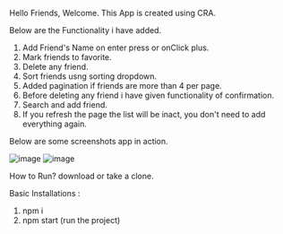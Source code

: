 Hello Friends, Welcome.
This App is created using CRA.

Below are the Functionality i have added.

1) Add Friend's Name on enter press or onClick plus.
2) Mark friends to favorite.
3) Delete any friend.
4) Sort friends usng sorting dropdown.
5) Added pagination if friends are more than 4 per page.
6) Before deleting any friend i have given functionality of confirmation.
7) Search and add friend.
8) If you refresh the page the list will be inact, you don't need to add everything again.

Below are some screenshots app in action.

![image](https://user-images.githubusercontent.com/39944703/103691566-5eed7b80-4fbc-11eb-8e1c-98e86c3c2cab.png)
![image](https://user-images.githubusercontent.com/39944703/103691723-a70c9e00-4fbc-11eb-83d1-08222f03ad84.png)

How to Run?
download or take a clone.

Basic Installations :
1) npm i
2) npm start (run the project)
